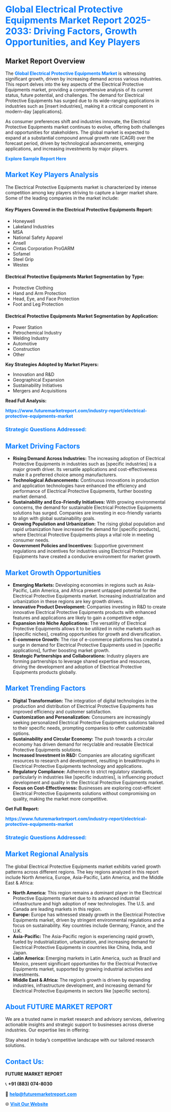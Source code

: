 <h1 style="color: #007BFF;">Global Electrical Protective Equipments Market Report 2025-2033: Driving Factors, Growth Opportunities, and Key Players</h1>

<section id="overview">
<h2>Market Report Overview</h2>
<p>The <a href="https://www.futuremarketreport.com/industry-report/electrical-protective-equipments-market" style="color: #007BFF; text-decoration: none;"><strong>Global Electrical Protective Equipments Market</strong></a> is witnessing significant growth, driven by increasing demand across various industries. This report delves into the key aspects of the Electrical Protective Equipments market, providing a comprehensive analysis of its current status, future potential, and challenges. The demand for Electrical Protective Equipments has surged due to its wide-ranging applications in industries such as [insert industries], making it a critical component in modern-day [applications].</p>
<p>As consumer preferences shift and industries innovate, the Electrical Protective Equipments market continues to evolve, offering both challenges and opportunities for stakeholders. The global market is expected to expand at a substantial compound annual growth rate (CAGR) over the forecast period, driven by technological advancements, emerging applications, and increasing investments by major players.</p>
</section>

<section id="overview">
<p><a href="https://www.futuremarketreport.com/request-sample/reportId=87065" style="color: #007BFF; text-decoration: none;"><strong>Explore Sample Report Here</strong></a></p>
</section>

<section id="key-players">
<h2 style="color: #007BFF;">Market Key Players Analysis</h2>
<p>The Electrical Protective Equipments market is characterized by intense competition among key players striving to capture a larger market share. Some of the leading companies in the market include:</p>
<h4>Key Players Covered in the Electrical Protective Equipments Report:</h4>
<ul><li>Honeywell</li><li>Lakeland Industries</li><li>MSA</li><li>National Safety Apparel</li><li>Ansell</li><li>Cintas Corporation ProGARM</li><li>Sofamel</li><li>Steel Grip</li><li>Westex</li></ul>
<h4>Electrical Protective Equipments Market Segmentation by Type:</h4>
<ul><li>Protective Clothing</li><li>Hand and Arm Protection</li><li>Head, Eye, and Face Protection</li><li>Foot and Leg Protection</li></ul>

<h4>Electrical Protective Equipments Market Segmentation by Application:</h4>
<ul><li>Power Station</li><li>Petrochemical Industry</li><li>Welding Industry</li><li>Automotive</li><li>Construction</li><li>Other</li></ul>
<p><strong>Key Strategies Adopted by Market Players:</strong></p>
<ul>
<li>Innovation and R&D</li>
<li>Geographical Expansion</li>
<li>Sustainability Initiatives</li>
<li>Mergers and Acquisitions</li>
</ul>
</section>

<section>
<p><strong>Read Full Analysis: </strong></p><a href="https://www.futuremarketreport.com/industry-report/electrical-protective-equipments-market" style="color: #007BFF; text-decoration: none;"><strong>https://www.futuremarketreport.com/industry-report/electrical-protective-equipments-market</strong></a>
<h3 style="color: #007BFF;">Strategic Questions Addressed:</h3>
</section>

<section id="driving-factors">
<h2 style="color: #007BFF;">Market Driving Factors</h2>
<ul>
<li><strong>Rising Demand Across Industries:</strong> The increasing adoption of Electrical Protective Equipments in industries such as [specific industries] is a major growth driver. Its versatile applications and cost-effectiveness make it a preferred choice among manufacturers.</li>
<li><strong>Technological Advancements:</strong> Continuous innovations in production and application technologies have enhanced the efficiency and performance of Electrical Protective Equipments, further boosting market demand.</li>
<li><strong>Sustainability and Eco-Friendly Initiatives:</strong> With growing environmental concerns, the demand for sustainable Electrical Protective Equipments solutions has surged. Companies are investing in eco-friendly variants to align with global sustainability goals.</li>
<li><strong>Growing Population and Urbanization:</strong> The rising global population and rapid urbanization have increased the demand for [specific products], where Electrical Protective Equipments plays a vital role in meeting consumer needs.</li>
<li><strong>Government Policies and Incentives:</strong> Supportive government regulations and incentives for industries using Electrical Protective Equipments have created a conducive environment for market growth.</li>
</ul>
</section>

<section id="growth-opportunities">
<h2 style="color: #007BFF;">Market Growth Opportunities</h2>
<ul>
<li><strong>Emerging Markets:</strong> Developing economies in regions such as Asia-Pacific, Latin America, and Africa present untapped potential for the Electrical Protective Equipments market. Increasing industrialization and urbanization in these regions are key growth drivers.</li>
<li><strong>Innovative Product Development:</strong> Companies investing in R&D to create innovative Electrical Protective Equipments products with enhanced features and applications are likely to gain a competitive edge.</li>
<li><strong>Expansion into Niche Applications:</strong> The versatility of Electrical Protective Equipments allows it to be utilized in niche markets such as [specific niches], creating opportunities for growth and diversification.</li>
<li><strong>E-commerce Growth:</strong> The rise of e-commerce platforms has created a surge in demand for Electrical Protective Equipments used in [specific applications], further boosting market growth.</li>
<li><strong>Strategic Partnerships and Collaborations:</strong> Industry players are forming partnerships to leverage shared expertise and resources, driving the development and adoption of Electrical Protective Equipments products globally.</li>
</ul>
</section>

<section id="trending-factors">
<h2 style="color: #007BFF;">Market Trending Factors</h2>
<ul>
<li><strong>Digital Transformation:</strong> The integration of digital technologies in the production and distribution of Electrical Protective Equipments has improved efficiency and customer satisfaction.</li>
<li><strong>Customization and Personalization:</strong> Consumers are increasingly seeking personalized Electrical Protective Equipments solutions tailored to their specific needs, prompting companies to offer customizable options.</li>
<li><strong>Sustainability and Circular Economy:</strong> The push towards a circular economy has driven demand for recyclable and reusable Electrical Protective Equipments solutions.</li>
<li><strong>Increased Investment in R&D:</strong> Companies are allocating significant resources to research and development, resulting in breakthroughs in Electrical Protective Equipments technology and applications.</li>
<li><strong>Regulatory Compliance:</strong> Adherence to strict regulatory standards, particularly in industries like [specific industries], is influencing product development and quality in the Electrical Protective Equipments market.</li>
<li><strong>Focus on Cost-Effectiveness:</strong> Businesses are exploring cost-efficient Electrical Protective Equipments solutions without compromising on quality, making the market more competitive.</li>
</ul>
</section>

<section>
<p><strong>Get Full Report: </strong></p><a href="https://www.futuremarketreport.com/industry-report/electrical-protective-equipments-market" style="color: #007BFF; text-decoration: none;"><strong>https://www.futuremarketreport.com/industry-report/electrical-protective-equipments-market</strong></a>
<h3 style="color: #007BFF;">Strategic Questions Addressed:</h3>
</section>


<section id="regional-analysis">
<h2 style="color: #007BFF;">Market Regional Analysis</h2>
<p>The global Electrical Protective Equipments market exhibits varied growth patterns across different regions. The key regions analyzed in this report include North America, Europe, Asia-Pacific, Latin America, and the Middle East & Africa:</p>
<ul>
<li><strong>North America:</strong> This region remains a dominant player in the Electrical Protective Equipments market due to its advanced industrial infrastructure and high adoption of new technologies. The U.S. and Canada are leading markets in this region.</li>
<li><strong>Europe:</strong> Europe has witnessed steady growth in the Electrical Protective Equipments market, driven by stringent environmental regulations and a focus on sustainability. Key countries include Germany, France, and the U.K.</li>
<li><strong>Asia-Pacific:</strong> The Asia-Pacific region is experiencing rapid growth, fueled by industrialization, urbanization, and increasing demand for Electrical Protective Equipments in countries like China, India, and Japan.</li>
<li><strong>Latin America:</strong> Emerging markets in Latin America, such as Brazil and Mexico, present significant opportunities for the Electrical Protective Equipments market, supported by growing industrial activities and investments.</li>
<li><strong>Middle East & Africa:</strong> The region’s growth is driven by expanding industries, infrastructure development, and increasing demand for Electrical Protective Equipments in sectors like [specific sectors].</li>
</ul>
</section>

<footer>
<h2 style="color: #007BFF;">About FUTURE MARKET REPORT</h2>
<p>We are a trusted name in market research and advisory services, delivering actionable insights and strategic support to businesses across diverse industries. Our expertise lies in offering:</p>

<p>Stay ahead in today’s competitive landscape with our tailored research solutions.</p>

<h2 style="color: #007BFF;">Contact Us:</h2>
<p><strong>FUTURE MARKET REPORT</strong></p>
<p>📞 <strong>+91 (883) 074-8030</strong></p>
<p>📧 <strong><a href="mailto:help@futuremarketreport.com" style="color: #007BFF;">help@futuremarketreport.com</a></strong></p>
<p>🌐 <strong><a href="https://www.futuremarketreport.com/" style="color: #007BFF;">Visit Our Website</a></strong></p>
</footer>